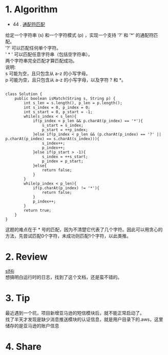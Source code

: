 # 1. Algorithm

- 44 .  [通配符匹配](https://leetcode-cn.com/problems/wildcard-matching/)

给定一个字符串 (s) 和一个字符模式 (p) ，实现一个支持 '?' 和 '*' 的通配符匹配。  
'?' 可以匹配任何单个字符。  
' * ' 可以匹配任意字符串（包括空字符串）。  
两个字符串完全匹配才算匹配成功。  
说明:  
s 可能为空，且只包含从 a-z 的小写字母。  
p 可能为空，且只包含从 a-z 的小写字母，以及字符 ? 和 *。      
  
  
```

class Solution {
    public boolean isMatch(String s, String p) {
        int s_len = s.length(), p_len = p.length();
        int s_index = 0, p_index = 0;
        int s_start = 0, p_start = -1;
        while(s_index < s_len){
            if(p_index < p_len && p.charAt(p_index) == '*'){
                s_start = s_index;
                p_start = ++p_index;
            }else if(p_index < p_len && (p.charAt(p_index) == '?' || p.charAt(p_index) == s.charAt(s_index))){
                s_index++;
                p_index++;
            }else if(p_start > -1){
                s_index = ++s_start;
                p_index = p_start;
            }else{
                return false;
            }
        }
        while(p_index < p_len){
            if(p.charAt(p_index) != '*'){
                return false;
            }
            p_index++;
        }
        return true;
    }
}
```
这题的难点在于 * 号的匹配，因为不清楚它代表了几个字符。因此可以用贪心的方法，先尝试匹配0个字符，未成功则匹配1个字符，以此类推。     

# 2. Review
[slf4j](https://www.slf4j.org/faq.html)  
想搞明白运行时的日志，找到了这个文档，还是蛮不错的。  
  
# 3. Tip
最近遇到一个坑，项目新增亚马逊的短信模块后，就不能正常启动了。  
找了半天才发现是缺少消息推送模块的认证信息，就是用户目录下的.aws，这里储存的是亚马逊的账户信息  

# 4. Share
